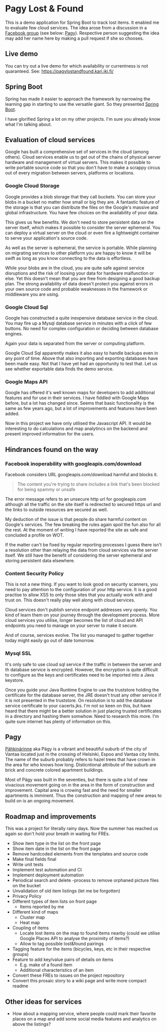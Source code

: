 # Pagy Lost & Found

This is a demo application for Spring Boot to track lost items. It enabled me to evaluate few cloud services. The idea arose from a discussion in a
[Facebook group](https://www.facebook.com/groups/235855133202437/permalink/1344056399048966/?comment_id=1344098629044743&comment_tracking=%7B%22tn%22%3A%22R7%22%7D)
(see below: [Pagy](#pagy)). Respective person suggesting the idea may add her name here by making a pull request if she so chooses.

## Live demo

You can try out a live demo for which availability or currentness is not quaranteed. See: <https://pagylostandfound.kari.iki.fi/>

## Spring Boot

Spring has made it easier to approach the framework by narrowing the learning gap in starting to use the versatile giant. So they presented [Spring Boot](https://projects.spring.io/spring-boot/).

I have glorified Spring a lot on my other projects. I'm sure you already know what I'm talking about.

## Evaluation of cloud services

Google has built a comprehensive set of services in the cloud (among others). Cloud services enable us to get out of the chains of physical server hardware and management of virtual servers. This makes it possible to write portable source code so that you don't have to make a scrappy circus out of every migration between servers, platforms or locations.

### Google Cloud Storage
Google provides a blob storage that they call buckets. You can store your blobs in a bucket no matter how small or big they are. A fantastic feature of the storage is that you can distribute the files on the Google's massive and global infrastructure. You have few choices on the availability of your data.

This gives us few benefits. We don't need to store persistent data on the server itself, which makes it possible to consider the server ephemeral. You can deploy a virtual server on the cloud or even fire a lightweight container to serve your application's source code.

As well as the server is ephemeral, the service is portable. While planning on migrating services to other platform you are happy to know it will be swift as long as you know connecting to the data is effortless.

While your blobs are in the cloud, you are quite safe against service disruptions and the risk of loosing your data for hardware malfunction or else. Yet this doesn't mean that you are free from designing a good backup plan. The strong availability of data doesn't protect you against errors in your own source code and probable weaknesses in the framework or middleware you are using.

### Google Cloud Sql
Google has constructed a quite inexpensive database service in the cloud. You may fire up a Mysql database service in minutes with a click of few buttons. No need for complex configuration or deciding between database engines.

Again your data is separated from the server or computing platform.

Google Cloud Sql apparently makes it also easy to handle backups even in any point of time. Above that also importing and exporting databases have been made easy. Not that I have yet had an opportunity to test that. Let us see whether exportable data finds the demo service.

### Google Maps API
Google has offered it's well known maps for developers to add additional features and for use in their services. I have fiddled with Google Maps before, but a lot has changed since. Seems that basic functionality is the same as few years ago, but a lot of improvements and features have been added.

Now in this project we have only utilised the Javascript API. It would be interesting to do calculations and map analytincs on the backend and present improved information for the users.

## Hindrances found on the way

### Facebook inoperability with googleapis.com/download

Facebook considers URL googleapis.com/download harmful and blocks it. 

> The content you're trying to share includes a link that's been blocked for being spammy or unsafe

The error message refers to an unsecure http url for googleapis.com although all the traffic on the site itself is redirected to secured https url and the links to outside resources are secured as well.

My deduction of the issue is that people do share harmful content on Google's services. The few breaking the rules again spoil the fun also for all the rest. At the moment of writing I have reported the site as safe and concluded a profile on WOT.

If the matter can't be fixed by regular reporting processes I guess there isn't a resolution other than relaying the data from cloud services via the server itself. We still have the benefit of considering the server ephemeral and storing persistent data elsewhere.

### Content Security Policy

This is not a new thing. If you want to look good on security scanners, you need to pay attention to the configuration of your http service. It is a good practise to allow XSS to only those sites that you actually work with and trust on. This doesn't really play well along with cloud services.

Cloud services don't publish service endpoint addresses very openly. You kind of learn them on your journey through the development process. More cloud services you utilise, longer becomes the list of cloud and API endpoints you need to manage on your server to make it secure.

And of course, services evolve. The list you managed to gather together today might easily go out of date tomorrow.

### Mysql SSL

It's only safe to use cloud sql service if the traffic in between the server and th database service is encrypted. However, the encryption is quite difficult to configure as the keys and certificates need to be imported into a Java keystore.

Once you guide your Java Runtime Engine to use the truststore holding the certificate for the database server, the JRE doesn't trust any other service if it is not presented in the truststore. On resolution is to add the database service certificate to your cacerts.jks. I'm not so keen on this, but have heard that there might be a better solution in just placing trusted certificates in a directory and hashing them somwhow. Need to research this more. I'm quite sure internet has plenty of information on this.


## Pagy

[Pähkinärinne](https://en.wikipedia.org/wiki/Pähkinärinne) aka Pägy is a vibrant and beautiful suburb of the city of Vantaa located just in the crossing of Helsinki, Espoo and Vantaa city limits. The name of the suburb probably refers to hazel trees that have crown in the area for who knows how long. Disticntional attribute of the suburb are brick and concrete colored apartment buildings.

Most of Pägy was built in the seventies, but there is quite a lot of new vivacious movement going on in the area in the form of construction and improvement. Capital area is crowing fast and the need for smaller apartments is imminent. Thus the construction and mapping of new areas to build on is an ongoing movement.

## Roadmap and improvements

This was a project for literally rainy days. Now the summer has reached us again so don't hold your breath in waiting for FREs.

* Show item type in the list on the front page
* Show item date in the list on the front page
* Remove hardcoded elements from the templates and source code
* Make final fields final
* Write unit tests
* Implement test automation and CI
* Implement deployment automation
* Periodical search and delete -process to remove orphaned picture files on the bucket
* Unvalidation of old item listings (let me be forgotten)
* Privacy Policy
* Different types of item lists on front page
   * Items reported by me
* Different kind of maps
   * Cluster map
   * Heat map
* Coupling of items
   * Locate lost items on the map to found items nearby (could we utilise Google Places API to analyse the proximity of items?)
   * Allow to tag possible lost&found pairings
* Tagging feature for the items (bicycles, keys, etc in their respective groups)
* Feature to add key/value pairs of details on items
   * E.g. make of a found item
   * Additional characteristics of an item
* Convert these FREs to issues on the project repository
* Convert this prosaic story to a wiki page and write more compact readme

## Other ideas for services

* How about a mapping service, where people could mark their favorite places on a map and add some social media features and analytics on above the listings?
